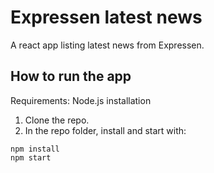 # Expressen latest news

A react app listing latest news from Expressen.

## How to run the app

Requirements: Node.js installation

1. Clone the repo. 
2. In the repo folder, install and start with:

```
npm install
npm start
```
